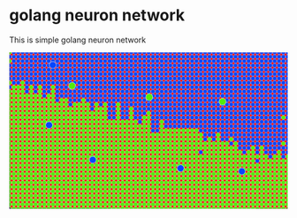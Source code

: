 # golang neuron network
This is simple golang neuron network

![neuron_example](./neuron_example.png "neuron examole")
